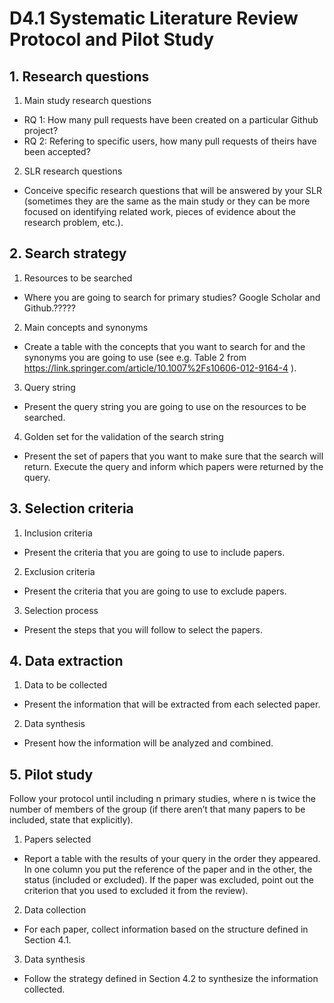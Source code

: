 # D4.1 Systematic Literature Review Protocol and Pilot Study
## 1. Research questions
1. Main study research questions
  - RQ 1: How many pull requests have been created on a particular Github project?
  - RQ 2: Refering to specific users, how many pull requests of theirs have been accepted?
2. SLR research questions
  - Conceive specific research questions that will be answered by your SLR (sometimes they are the same as the main study or they can be more 
  focused on identifying related work, pieces of evidence about the research problem, etc.).
## 2. Search strategy
1. Resources to be searched
  - Where you are going to search for primary studies? Google Scholar and Github.?????
2. Main concepts and synonyms
  - Create a table with the concepts that you want to search for and the synonyms you are going to use (see e.g. Table 2 from 
  https://link.springer.com/article/10.1007%2Fs10606-012-9164-4 ).
3. Query string
  - Present the query string you are going to use on the resources to be searched.
4. Golden set for the validation of the search string
  - Present the set of papers that you want to make sure that the search will return. Execute the query and inform which papers were returned by the 
  query.
## 3. Selection criteria
1. Inclusion criteria
  - Present the criteria that you are going to use to include papers.
2. Exclusion criteria
  - Present the criteria that you are going to use to exclude papers.
3. Selection process
  - Present the steps that you will follow to select the papers.
## 4. Data extraction
1. Data to be collected
  - Present the information that will be extracted from each selected paper.
2. Data synthesis
  - Present how the information will be analyzed and combined.
## 5. Pilot study
Follow your protocol until including n primary studies, where n is twice the number of members of the group (if there aren’t that many papers to 
be included, state that explicitly). 
1. Papers selected
  - Report a table with the results of your query in the order they appeared. In one column you put the reference of the paper and in the other, the 
  status (included or excluded). If the paper was excluded, point out the criterion that you used to excluded it from the review).
2. Data collection
  - For each paper, collect information based on the structure defined in Section 4.1.
3. Data synthesis
  - Follow the strategy defined in Section 4.2 to synthesize the information collected.
